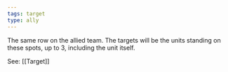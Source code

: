 ```yaml
---
tags: target
type: ally
---
```


The same row on the allied team. The targets will be the units standing on these spots, up to 3, including the unit itself.

See: [[Target]]